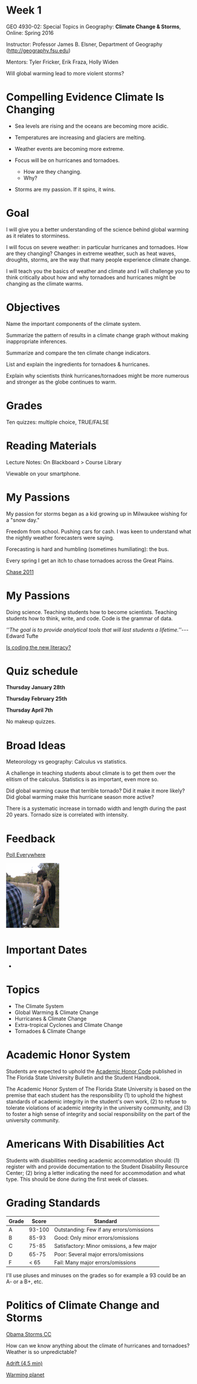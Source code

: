 Week 1
======

GEO 4930-02: Special Topics in Geography: **Climate Change & Storms**, Online: Spring 2016

Instructor: Professor James B. Elsner, Department of Geography (http://geography.fsu.edu)

Mentors: Tyler Fricker, Erik Fraza, Holly Widen

Will global warming lead to more violent storms?

Compelling Evidence Climate Is Changing
=======================================

* Sea levels are rising and the oceans are becoming more acidic.

* Temperatures are increasing and glaciers are melting.

* Weather events are becoming more extreme.

* Focus will be on hurricanes and tornadoes. 
  + How are they changing. 
  + Why?

* Storms are my passion. If it spins, it wins.

Goal
====
I will give you a better understanding of the science behind global warming as it relates to storminess.

I will focus on severe weather: in particular hurricanes and tornadoes. How are they changing? Changes in extreme weather, such as heat waves, droughts, storms, are the way that many people experience climate change. 

I will teach you the basics of weather and climate and I will challenge you to think critically about how and why tornadoes and hurricanes might be changing as the climate warms.

Objectives
==========
Name the important components of the climate system.

Summarize the pattern of results in a climate change graph without making inappropriate inferences.

Summarize and compare the ten climate change indicators.

List and explain the ingredients for tornadoes & hurricanes.

Explain why scientists think hurricanes/tornadoes might be more numerous and stronger as the globe continues to warm.

Grades
======

Ten quizzes: multiple choice, TRUE/FALSE

Reading Materials
=================

Lecture Notes: On Blackboard > Course Library 

Viewable on your smartphone.

My Passions
===========
My passion for storms began as a kid growing up in Milwaukee wishing for a "snow day."  

Freedom from school. Pushing cars for cash. I was keen to understand what the nightly weather forecasters were saying.

Forecasting is hard and humbling (sometimes humiliating): the bus.

Every spring I get an itch to chase tornadoes across the Great Plains.

[Chase 2011](https://www.youtube.com/watch?v=rHj2_USLnxA&list=UUmvKrcWTnNGjoy9OTGTz1qQ)

My Passions
===========
Doing science. Teaching students how to become scientists. Teaching students how to think, write, and code. Code is the grammar of data.

*''The goal is to provide analytical tools that will last students a lifetime.''*---Edward Tufte

[Is coding the new literacy?](http://www.motherjones.com/media/2014/06/computer-science-programming-code-diversity-sexism-education)

Quiz schedule
=============
**Thursday January 28th**

**Thursday February 25th**

**Thursday April 7th**

No makeup quizzes.

Broad Ideas
===========
Meteorology vs geography: Calculus vs statistics. 

A challenge in teaching students about climate is to get them over the elitism of the calculus. Statistics is as important, even more so.

Did global warming cause that terrible tornado? Did it make it more likely? Did global warming make this hurricane season more active?

There is a systematic increase in tornado width and length during the past 20 years. Tornado size is correlated with intensity.

Feedback
========
[Poll Everywhere](http://www.polleverywhere.com/)

![alt text](sbog0SS.gif)

Important Dates
===============
* 

Topics
======
* The Climate System
* Global Warming & Climate Change
* Hurricanes & Climate Change
* Extra-tropical Cyclones and Climate Change
* Tornadoes & Climate Change

Academic Honor System
=====================
Students are expected to uphold the [Academic Honor Code](http://www.eng.fsu.edu/~peterson/fsuhc.html) published in The Florida State University Bulletin and the Student Handbook. 

The Academic Honor System of The Florida State University is based on the premise that each student has the responsibility (1) to uphold the highest standards of academic integrity in the student's own work, (2) to refuse to tolerate violations of academic integrity in the university community, and (3) to foster a high sense of integrity and social responsibility on the part of the university community.

Americans With Disabilities Act
===============================
Students with disabilities needing academic accommodation should: (1) register with and provide documentation to the Student Disability Resource Center; (2) bring a letter indicating the need for accommodation and what type.  This should be done during the first week of classes.

Grading Standards
=================
Grade | Score | Standard
------|-------|---------
A     | 93-100| Outstanding: Few if any errors/omissions
B     | 85-93 | Good: Only minor errors/omissions
C     | 75-85 | Satisfactory: Minor omissions, a few major
D     | 65-75 | Poor: Several major errors/omissions
F     | < 65  | Fail: Many major errors/omissions

I'll use pluses and minuses on the grades so for example a 93 could be an A- or a B+, etc.

Politics of Climate Change and Storms
============================================

[Obama Storms CC](http://www.sho.com/sho/video/titles/31271/president-obama)

How can we know anything about the climate of hurricanes and tornadoes? Weather is so unpredictable?

[Adrift (4.5 min)](http://vimeo.com/simonchristen/)

[Warming planet](https://youtu.be/oX3w5z2onvU)
